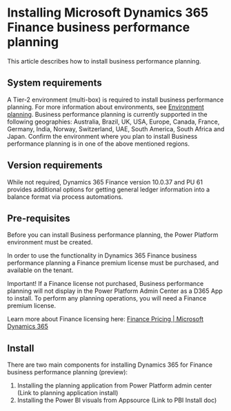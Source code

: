 # Installing Microsoft Dynamics 365 Finance business performance planning

This article describes how to install business performance planning.

## 

## System requirements

A Tier-2 environment (multi-box) is required to install business performance planning. For more information about environments, see [Environment planning](https://learn.microsoft.com/en-us/dynamics365/fin-ops-core/fin-ops/imp-lifecycle/environment-planning). Business performance planning is currently supported in the following geographies: Australia, Brazil, UK, USA, Europe, Canada, France, Germany, India, Norway, Switzerland, UAE, South America, South Africa and Japan. Confirm the environment where you plan to install Business performance planning is in one of the above mentioned regions.

## Version requirements

While not required, Dynamics 365 Finance version 10.0.37 and PU 61 provides additional options for getting general ledger information into a balance format via process automations.

## Pre-requisites

Before you can install Business performance planning, the Power Platform environment must be created.

In order to use the functionality in Dynamics 365 Finance business performance planning a Finance premium license must be purchased, and available on the tenant.

Important! If a Finance license not purchased, Business performance planning will not display in the Power Platform Admin Center as a D365 App to install. To perform any planning operations, you will need a Finance premium license.

Learn more about Finance licensing here: [Finance Pricing \| Microsoft Dynamics 365](https://dynamics.microsoft.com/en-us/finance/pricing/)

## Install

There are two main components for installing Dynamics 365 for Finance business performance planning (preview):

1.  Installing the planning application from Power Platform admin center (Link to planning application install)
2.  Installing the Power BI visuals from Appsource (Link to PBI Install doc)
